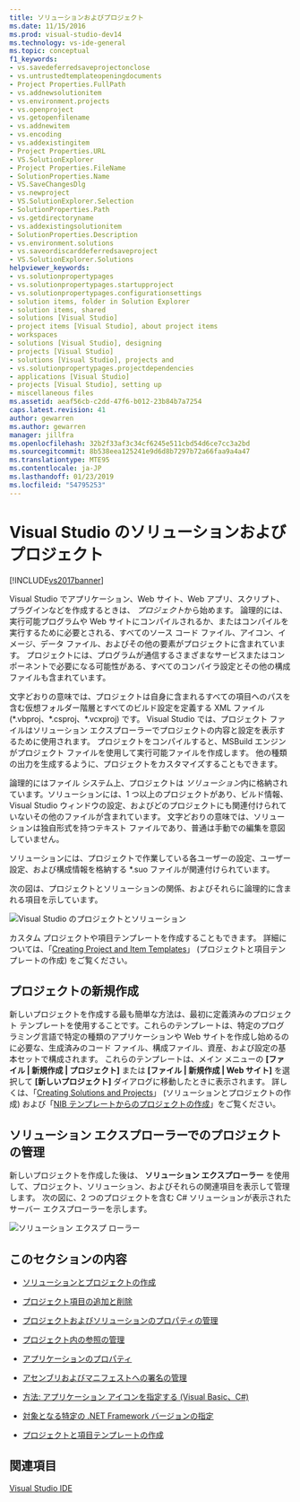 ```yaml
---
title: ソリューションおよびプロジェクト
ms.date: 11/15/2016
ms.prod: visual-studio-dev14
ms.technology: vs-ide-general
ms.topic: conceptual
f1_keywords:
- vs.savedeferredsaveprojectonclose
- vs.untrustedtemplateopeningdocuments
- Project Properties.FullPath
- vs.addnewsolutionitem
- vs.environment.projects
- vs.openproject
- vs.getopenfilename
- vs.addnewitem
- vs.encoding
- vs.addexistingitem
- Project Properties.URL
- VS.SolutionExplorer
- Project Properties.FileName
- SolutionProperties.Name
- VS.SaveChangesDlg
- vs.newproject
- VS.SolutionExplorer.Selection
- SolutionProperties.Path
- vs.getdirectoryname
- vs.addexistingsolutionitem
- SolutionProperties.Description
- vs.environment.solutions
- vs.saveordiscarddeferredsaveproject
- VS.SolutionExplorer.Solutions
helpviewer_keywords:
- vs.solutionpropertypages
- vs.solutionpropertypages.startupproject
- vs.solutionpropertypages.configurationsettings
- solution items, folder in Solution Explorer
- solution items, shared
- solutions [Visual Studio]
- project items [Visual Studio], about project items
- workspaces
- solutions [Visual Studio], designing
- projects [Visual Studio]
- solutions [Visual Studio], projects and
- vs.solutionpropertypages.projectdependencies
- applications [Visual Studio]
- projects [Visual Studio], setting up
- miscellaneous files
ms.assetid: aeaf56cb-c2dd-47f6-b012-23b84b7a7254
caps.latest.revision: 41
author: gewarren
ms.author: gewarren
manager: jillfra
ms.openlocfilehash: 32b2f33af3c34cf6245e511cbd54d6ce7cc3a2bd
ms.sourcegitcommit: 8b538eea125241e9d6d8b7297b72a66faa9a4a47
ms.translationtype: MTE95
ms.contentlocale: ja-JP
ms.lasthandoff: 01/23/2019
ms.locfileid: "54795253"
---
```

# <a name="solutions-and-projects-in-visual-studio"></a>Visual Studio のソリューションおよびプロジェクト
[!INCLUDE[vs2017banner](../includes/vs2017banner.md)]

Visual Studio でアプリケーション、Web サイト、Web アプリ、スクリプト、プラグインなどを作成するときは、 *プロジェクト*から始めます。 論理的には、実行可能プログラムや Web サイトにコンパイルされるか、またはコンパイルを実行するために必要とされる、すべてのソース コード ファイル、アイコン、イメージ、データ ファイル、およびその他の要素がプロジェクトに含まれています。  プロジェクトには、プログラムが通信するさまざまなサービスまたはコンポーネントで必要になる可能性がある、すべてのコンパイラ設定とその他の構成ファイルも含まれています。

 文字どおりの意味では、プロジェクトは自身に含まれるすべての項目へのパスを含む仮想フォルダー階層とすべてのビルド設定を定義する XML ファイル (*.vbproj、\*.csproj、\*.vcxproj) です。 Visual Studio では、プロジェクト ファイルはソリューション エクスプローラーでプロジェクトの内容と設定を表示するために使用されます。 プロジェクトをコンパイルすると、MSBuild エンジンがプロジェクト ファイルを使用して実行可能ファイルを作成します。 他の種類の出力を生成するように、プロジェクトをカスタマイズすることもできます。

 論理的にはファイル システム上、プロジェクトは *ソリューション*内に格納されています。ソリューションには、1 つ以上のプロジェクトがあり、ビルド情報、Visual Studio ウィンドウの設定、およびどのプロジェクトにも関連付けられていないその他のファイルが含まれています。 文字どおりの意味では、ソリューションは独自形式を持つテキスト ファイルであり、普通は手動での編集を意図していません。

 ソリューションには、プロジェクトで作業している各ユーザーの設定、ユーザー設定、および構成情報を格納する *.suo ファイルが関連付けられています。

 次の図は、プロジェクトとソリューションの関係、およびそれらに論理的に含まれる項目を示しています。

 ![Visual Studio のプロジェクトとソリューション](../ide/media/vs2015-project-diagram.png "vs2015_project_diagram")

 カスタム プロジェクトや項目テンプレートを作成することもできます。 詳細については、「[Creating Project and Item Templates](../ide/creating-project-and-item-templates.md)」 (プロジェクトと項目テンプレートの作成) をご覧ください。

## <a name="creating-new-projects"></a>プロジェクトの新規作成
 新しいプロジェクトを作成する最も簡単な方法は、最初に定義済みのプロジェクト テンプレートを使用することです。これらのテンプレートは、特定のプログラミング言語で特定の種類のアプリケーションや Web サイトを作成し始めるのに必要な、生成済みのコード ファイル、構成ファイル、資産、および設定の基本セットで構成されます。 これらのテンプレートは、メイン メニューの **[ファイル &#124; 新規作成 &#124; プロジェクト]** または **[ファイル &#124; 新規作成 &#124; Web サイト]** を選択して **[新しいプロジェクト]** ダイアログに移動したときに表示されます。 詳しくは、「[Creating Solutions and Projects](../ide/creating-solutions-and-projects.md)」 (ソリューションとプロジェクトの作成) および「[NIB テンプレートからのプロジェクトの作成](http://msdn.microsoft.com/7c36d86a-6b79-4480-8228-0f925f1204b2)」をご覧ください。

## <a name="managing-projects-in-solution-explorer"></a>ソリューション エクスプローラーでのプロジェクトの管理
 新しいプロジェクトを作成した後は、 **ソリューション エクスプローラー** を使用して、プロジェクト、ソリューション、およびそれらの関連項目を表示して管理します。 次の図に、2 つのプロジェクトを含む C# ソリューションが表示されたサーバー エクスプローラーを示します。

 ![ソリューション エクスプ ローラー](../ide/media/vs2015-solution-explorer.png "vs2015_solution_explorer")

## <a name="in-this-section"></a>このセクションの内容

-   [ソリューションとプロジェクトの作成](../ide/creating-solutions-and-projects.md)

-   [プロジェクト項目の追加と削除](../ide/adding-and-removing-project-items.md)

-   [プロジェクトおよびソリューションのプロパティの管理](../ide/managing-project-and-solution-properties.md)

-   [プロジェクト内の参照の管理](../ide/managing-references-in-a-project.md)

-   [アプリケーションのプロパティ](../ide/application-properties.md)

-   [アセンブリおよびマニフェストへの署名の管理](../ide/managing-assembly-and-manifest-signing.md)

-   [方法: アプリケーション アイコンを指定する (Visual Basic、C#)](../ide/how-to-specify-an-application-icon-visual-basic-csharp.md)

-   [対象となる特定の .NET Framework バージョンの指定](../ide/targeting-a-specific-dotnet-framework-version.md)

-   [プロジェクトと項目テンプレートの作成](../ide/creating-project-and-item-templates.md)

## <a name="see-also"></a>関連項目
 [Visual Studio IDE](../ide/visual-studio-ide.md)
